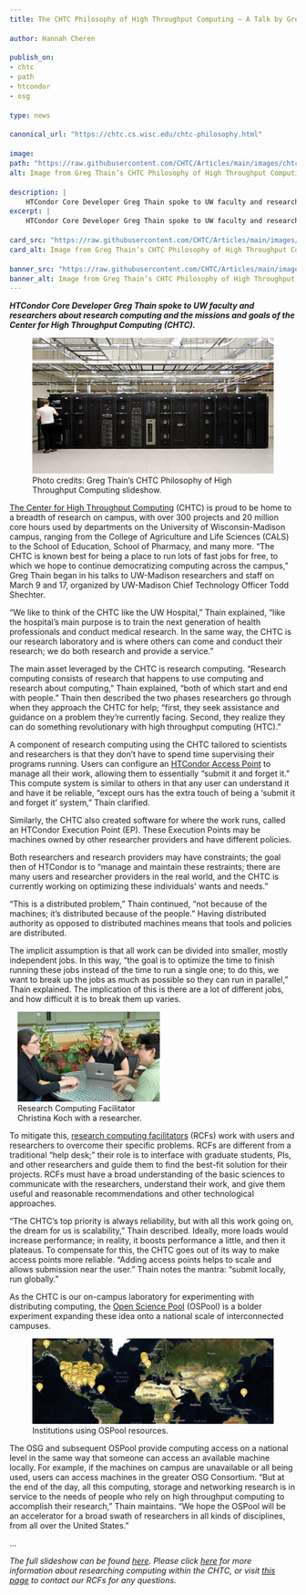 ```yaml
---
title: The CHTC Philosophy of High Throughput Computing – A Talk by Greg Thain

author: Hannah Cheren

publish_on:
- chtc
- path
- htcondor
- osg

type: news

canonical_url: "https://chtc.cs.wisc.edu/chtc-philosophy.html"

image:
path: "https://raw.githubusercontent.com/CHTC/Articles/main/images/chtc-philosophy-banner.jpg"
alt: Image from Greg Thain’s CHTC Philosophy of High Throughput Computing slideshow.

description: |
    HTCondor Core Developer Greg Thain spoke to UW faculty and researchers about research computing and the missions and goals of the Center for High Throughput Computing (CHTC).
excerpt: |
    HTCondor Core Developer Greg Thain spoke to UW faculty and researchers about research computing and the missions and goals of the Center for High Throughput Computing (CHTC).

card_src: "https://raw.githubusercontent.com/CHTC/Articles/main/images/chtc-philosophy-banner.jpg"
card_alt: Image from Greg Thain’s CHTC Philosophy of High Throughput Computing slideshow.

banner_src: "https://raw.githubusercontent.com/CHTC/Articles/main/images/chtc-philosophy-banner.jpg"
banner_alt: Image from Greg Thain’s CHTC Philosophy of High Throughput Computing slideshow.
---
```

  ***HTCondor Core Developer Greg Thain spoke to UW faculty and researchers about research computing and the missions and goals of the Center for High Throughput Computing (CHTC).***

<figure>
  <img class="w-100" src="https://raw.githubusercontent.com/CHTC/Articles/main/images/chtc-philosophy-banner.jpg" alt="Photo credits: Greg Thain’s CHTC Philosophy of High Throughput Computing slideshow."/>
  <figcaption class="figure-caption">Photo credits: Greg Thain’s CHTC Philosophy of High Throughput Computing slideshow.<br/></figcaption>
</figure>

[The Center for High Throughput Computing](https://chtc.cs.wisc.edu/) (CHTC)  is proud to be home to a breadth of research on campus, with over 300 projects and 20 million core hours used by departments on the University of Wisconsin-Madison campus, ranging from the College of Agriculture and Life Sciences (CALS) to the School of Education, School of Pharmacy, and many more. “The CHTC is known best for being a place to run lots of fast jobs for free, to which we hope to continue democratizing computing across the campus,” Greg Thain began in his talks to UW-Madison researchers and staff on March 9 and 17, organized by UW-Madison Chief Technology Officer Todd Shechter.

“We like to think of the CHTC like the UW Hospital,” Thain explained, “like the hospital’s main purpose is to train the next generation of health professionals and conduct medical research. In the same way, the CHTC is our research laboratory and is where others can come and conduct their research; we do both research and provide a service.”

The main asset leveraged by the CHTC is research computing. “Research computing consists of research that happens to use computing and research about computing,” Thain explained, “both of which start and end with people.” Thain then described the two phases researchers go through when they approach the CHTC for help; “first, they seek assistance and guidance on a problem they’re currently facing. Second, they realize they can do something revolutionary with high throughput computing (HTC).”

A component of research computing using the CHTC tailored to scientists and researchers is that they don’t have to spend time supervising their programs running. Users can configure an [HTCondor Access Point](https://osg-htc.org/docs/submit/osg-flock/) to manage all their work, allowing them to essentially “submit it and forget it.” This compute system is similar to others in that any user can understand it and have it be reliable, “except ours has the extra touch of being a ‘submit it and forget it’ system,” Thain clarified. 

Similarly, the CHTC also created software for where the work runs, called an HTCondor Execution Point (EP). These Execution Points may be machines owned by other researcher providers and have different policies.

Both researchers and research providers may have constraints; the goal then of HTCondor is to “manage and maintain these restraints; there are many users and researcher providers in the real world, and the CHTC is currently working on optimizing these individuals' wants and needs.”

“This is a distributed problem,” Thain continued, “not because of the machines; it’s distributed because of the people.” Having distributed authority as opposed to distributed machines means that tools and policies are distributed.

The implicit assumption is that all work can be divided into smaller, mostly independent jobs. In this way, “the goal is to optimize the time to finish running these jobs instead of the time to run a single one; to do this, we want to break up the jobs as much as possible so they can run in parallel,” Thain explained. The implication of this is there are a lot of different jobs, and how difficult it is to break them up varies. 

  <figure class="figure float-end" style="margin-left: 1em; width: 250px;">
  <img src='https://raw.githubusercontent.com/CHTC/Articles/main/images/chtc-facilitation.jpeg' class="figure-img img-fluid rounded" alt="Research Computing Facilitator Christina Koch with a researcher." width="250px">
  <figcaption class="figure-caption">Research Computing Facilitator Christina Koch with a researcher.<br/></figcaption>
</figure>

To mitigate this, [research computing facilitators](https://chtc.cs.wisc.edu/CHTC-Facilitation.html) (RCFs) work with users and researchers to overcome their specific problems. RCFs are different from a traditional “help desk;” their role is to interface with graduate students, PIs, and other researchers and guide them to find the best-fit solution for their projects. RCFs must have a broad understanding of the basic sciences to communicate with the researchers, understand their work, and give them useful and reasonable recommendations and other technological approaches.  

“The CHTC’s top priority is always reliability, but with all this work going on, the dream for us is scalability,” Thain described. Ideally, more loads would increase performance; in reality, it boosts performance a little, and then it plateaus. To compensate for this, the CHTC goes out of its way to make access points more reliable. “Adding access points helps to scale and allows submission near the user.” Thain notes the mantra: “submit locally, run globally.” 

As the CHTC is our on-campus laboratory for experimenting with distributing computing, the [Open Science Pool](https://osg-htc.org/services/open_science_pool.html) (OSPool) is a bolder experiment expanding these idea onto a national scale of interconnected campuses.

  <figure>
  <img src="https://raw.githubusercontent.com/CHTC/Articles/main/images/chtc-map.jpg" alt="Institutions using OSPool resources."/>
  <figcaption class="figure-caption">Institutions using OSPool resources.<br/></figcaption>
</figure>

The OSG and subsequent OSPool provide computing access on a national level in the same way that someone can access an available machine locally. For example, if the machines on campus are unavailable or all being used, users can access machines in the greater OSG Consortium. “But at the end of the day, all this computing, storage and networking research is in service to the needs of people who rely on high throughput computing to accomplish their research,” Thain maintains. “We hope the OSPool will be an accelerator for a broad swath of researchers in all kinds of disciplines, from all over the United States.”

...

*The full slideshow can be found [here](https://github.com/GregThain/talks/blob/master/2023misc/CHTC%20for%20Research%20Computing.pptx). Please click [here](https://chtc.cs.wisc.edu/uw-research-computing/index.html) for more information about researching computing within the CHTC, or visit [this page](https://chtc.cs.wisc.edu/uw-research-computing/get-help.html) to contact our RCFs for any questions.*
